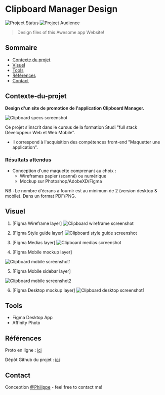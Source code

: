 # Clipboard Manager Design
![Project Status](https://img.shields.io/badge/Status-published-brightgreen) ![Project Audience](https://img.shields.io/badge/stars-%E2%98%85%E2%98%85%E2%98%85%E2%98%85%E2%98%86-brightgreen)

> Design files of this Awesome app Website!

## Sommaire
* [Contexte du projet](#Contexte-du-projet)
* [Visuel](#Visuel)
* [Tools](#Tools)
* [Références](#Références)
* [Contact](#contact)

## Contexte-du-projet
**Design d'un site de promotion de l'application Clipboard Manager.**

![Clipboard specs screenshot](./assets/clipboard-brief.jpg)

Ce projet s'inscrit dans le cursus de la formation Studi "full stack Développeur Web et Web Mobile".

- Il correspond à l'acquisition des compétences front-end "Maquetter une application".

### Résultats attendus
+ Conception d'une maquette comprenant au choix :
    - Wireframes papier (scanné) ou numérique
    - Mockup sur Photoshop/AdobeXD/Figma
  
NB : Le nombre d'écrans à fournir est au minimum de 2 (version desktop & mobile). Dans un format PDF/PNG.

## Visuel
1.  [Figma Wireframe layer]
![Clipboard wireframe screenshot](./assets/clipboard-wireframe.jpg)


2.  [Figma Style guide layer]
![Clipboard style guide screenshot](./assets/clipboard-style-guide.jpg)


3.  [Figma Medias layer]
![Clipboard medias screenshot](./assets/clipboard-medias.jpg)


4.  [Figma Mobile mockup layer]

![Clipboard mobile screenshot1](./assets/clipboard-mobile-mockup1.jpg)

5.  [Figma Mobile sidebar layer]
    
![Clipboard mobile screenshot2](./assets/clipboard-mobile-mockup2.jpg)

6.  [Figma Desktop mockup layer]
![Clipboard desktop screenshot1](./assets/clipboard-desktop-mockup.jpg)

## Tools
* Figma Desktop App
* Affinity Photo

## Références
Proto en ligne : [ici](https://www.figma.com/proto/pCwsMFkTSvHROuS7zKSdxs/EE-maquetter-une-application?node-id=32%3A1527&scaling=scale-down&page-id=1%3A2)

Dépôt Github du projet : [ici](https://github.com/pga61/clipboard-manager-design)

## Contact
Conception [@Philippe](https://philippe-gaspel.me) - feel free to contact me!


